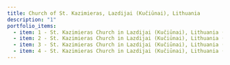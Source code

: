 ```yaml
---
title: Church of St. Kazimieras, Lazdijai (Kučiūnai), Lithuania
description: "1"
portfolio_items:
  - item: 1 - St. Kazimieras Church in Lazdijai (Kučiūnai), Lithuania (interior)
  - item: 2 - St. Kazimieras Church in Lazdijai (Kučiūnai), Lithuania (fragment)
  - item: 3 - St. Kazimieras Church in Lazdijai (Kučiūnai), Lithuania (interior)
  - item: 4 - St. Kazimieras Church in Lazdijai (Kučiūnai), Lithuania (interior)
---
```

